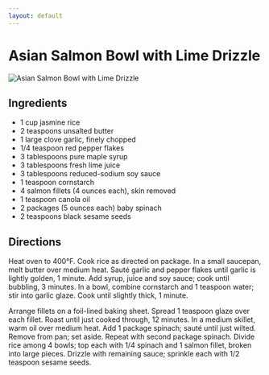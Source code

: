 ```yaml
---
layout: default
---
```


# Asian Salmon Bowl with Lime Drizzle

![Asian Salmon Bowl with Lime Drizzle](http://www.epicurious.com/images/recipesmenus/2012/2012_june/51101210.jpg)

## Ingredients

* 1 cup jasmine rice
* 2 teaspoons unsalted butter
* 1 large clove garlic, finely chopped
* 1/4 teaspoon red pepper flakes
* 3 tablespoons pure maple syrup
* 3 tablespoons fresh lime juice
* 3 tablespoons reduced-sodium soy sauce
* 1 teaspoon cornstarch
* 4 salmon fillets (4 ounces each), skin removed
* 1 teaspoon canola oil
* 2 packages (5 ounces each) baby spinach
* 2 teaspoons black sesame seeds

## Directions

Heat oven to 400°F. Cook rice as directed on package. In a small saucepan, melt 
butter over medium heat. Sauté garlic and pepper flakes until garlic is lightly 
golden, 1 minute. Add syrup, juice and soy sauce; cook until bubbling, 3 
minutes. In a bowl, combine cornstarch and 1 teaspoon water; stir into garlic 
glaze. Cook until slightly thick, 1 minute. 

Arrange fillets on a foil-lined baking sheet. Spread 1 teaspoon glaze over each 
fillet. Roast until just cooked through, 12 minutes. In a medium skillet, warm 
oil over medium heat. Add 1 package spinach; sauté until just wilted. Remove 
from pan; set aside. Repeat with second package spinach. Divide rice among 4 
bowls; top each with 1/4 spinach and 1 salmon fillet, broken into large pieces. 
Drizzle with remaining sauce; sprinkle each with 1/2 teaspoon sesame seeds.
